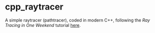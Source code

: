 # cpp_raytracer
A simple raytracer (pathtracer), coded in modern C++, following the _Ray Tracing in One Weekend_ tutorial [here]([url](https://raytracing.github.io/books/RayTracingInOneWeekend.html)https://raytracing.github.io/books/RayTracingInOneWeekend.html).
